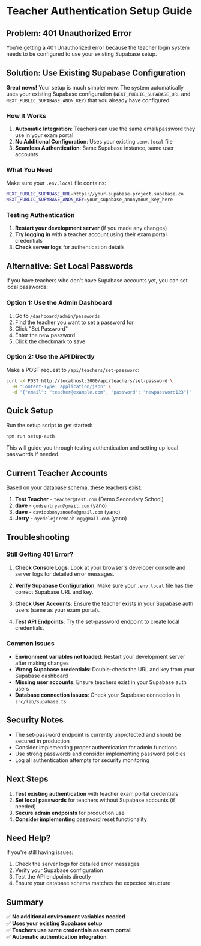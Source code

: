 # Teacher Authentication Setup Guide

## Problem: 401 Unauthorized Error

You're getting a 401 Unauthorized error because the teacher login system needs to be configured to use your existing Supabase setup.

## Solution: Use Existing Supabase Configuration

**Great news!** Your setup is much simpler now. The system automatically uses your existing Supabase configuration (`NEXT_PUBLIC_SUPABASE_URL` and `NEXT_PUBLIC_SUPABASE_ANON_KEY`) that you already have configured.

### How It Works

1. **Automatic Integration**: Teachers can use the same email/password they use in your exam portal
2. **No Additional Configuration**: Uses your existing `.env.local` file
3. **Seamless Authentication**: Same Supabase instance, same user accounts

### What You Need

Make sure your `.env.local` file contains:
```bash
NEXT_PUBLIC_SUPABASE_URL=https://your-supabase-project.supabase.co
NEXT_PUBLIC_SUPABASE_ANON_KEY=your_supabase_anonymous_key_here
```

### Testing Authentication

1. **Restart your development server** (if you made any changes)
2. **Try logging in** with a teacher account using their exam portal credentials
3. **Check server logs** for authentication details

## Alternative: Set Local Passwords

If you have teachers who don't have Supabase accounts yet, you can set local passwords:

### Option 1: Use the Admin Dashboard
1. Go to `/dashboard/admin/passwords`
2. Find the teacher you want to set a password for
3. Click "Set Password"
4. Enter the new password
5. Click the checkmark to save

### Option 2: Use the API Directly
Make a POST request to `/api/teachers/set-password`:

```bash
curl -X POST http://localhost:3000/api/teachers/set-password \
  -H "Content-Type: application/json" \
  -d '{"email": "teacher@example.com", "password": "newpassword123"}'
```

## Quick Setup

Run the setup script to get started:

```bash
npm run setup-auth
```

This will guide you through testing authentication and setting up local passwords if needed.

## Current Teacher Accounts

Based on your database schema, these teachers exist:

1. **Test Teacher** - `teacher@test.com` (Demo Secondary School)
2. **dave** - `godsentryan@gmail.com` (yano)
3. **dave** - `davidobonyanoefe@gmail.com` (yano)
4. **Jerry** - `oyedelejeremiah.ng@gmail.com` (yano)

## Troubleshooting

### Still Getting 401 Error?

1. **Check Console Logs**: Look at your browser's developer console and server logs for detailed error messages.

2. **Verify Supabase Configuration**: Make sure your `.env.local` file has the correct Supabase URL and key.

3. **Check User Accounts**: Ensure the teacher exists in your Supabase auth users (same as your exam portal).

4. **Test API Endpoints**: Try the set-password endpoint to create local credentials.

### Common Issues

- **Environment variables not loaded**: Restart your development server after making changes
- **Wrong Supabase credentials**: Double-check the URL and key from your Supabase dashboard
- **Missing user accounts**: Ensure teachers exist in your Supabase auth users
- **Database connection issues**: Check your Supabase connection in `src/lib/supabase.ts`

## Security Notes

- The set-password endpoint is currently unprotected and should be secured in production
- Consider implementing proper authentication for admin functions
- Use strong passwords and consider implementing password policies
- Log all authentication attempts for security monitoring

## Next Steps

1. **Test existing authentication** with teacher exam portal credentials
2. **Set local passwords** for teachers without Supabase accounts (if needed)
3. **Secure admin endpoints** for production use
4. **Consider implementing** password reset functionality

## Need Help?

If you're still having issues:
1. Check the server logs for detailed error messages
2. Verify your Supabase configuration
3. Test the API endpoints directly
4. Ensure your database schema matches the expected structure

## Summary

✅ **No additional environment variables needed**  
✅ **Uses your existing Supabase setup**  
✅ **Teachers use same credentials as exam portal**  
✅ **Automatic authentication integration**
